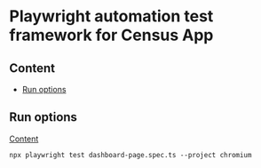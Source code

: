 # Playwright automation test framework for Census App

## Content

- [Run options](#run-options)

## Run options

[Content](#content)

`npx playwright test dashboard-page.spec.ts --project chromium`
